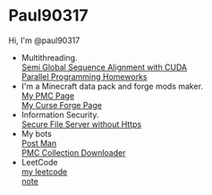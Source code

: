 # Paul90317
Hi, I'm @paul90317
* Multithreading.  
[Semi Global Sequence Alignment with CUDA](https://github.com/paul90317/Semi-Global-Sequence-Alignment-with-Cuda)  
[Parallel Programming Homeworks](https://github.com/paul90317/Parallel-Programming)  
* I'm a Minecraft data pack and forge mods maker.  
[My PMC Page](https://www.planetminecraft.com/member/paul90317/)  
[My Curse Forge Page](https://www.curseforge.com/members/paul90317/projects)  
* Information Security.  
[Secure File Server without Https](https://github.com/paul90317/file_server_2)  
* My bots  
[Post Man](https://github.com/paul90317/final-bot)  
[PMC Collection Downloader](https://github.com/paul90317/PMC-collection-dowloader)  
* LeetCode  
[my leetcode](https://leetcode.com/paul2239648/)  
[note](https://hackmd.io/?nav=overview&tags=%5B%22leetcode%22%5D)  


